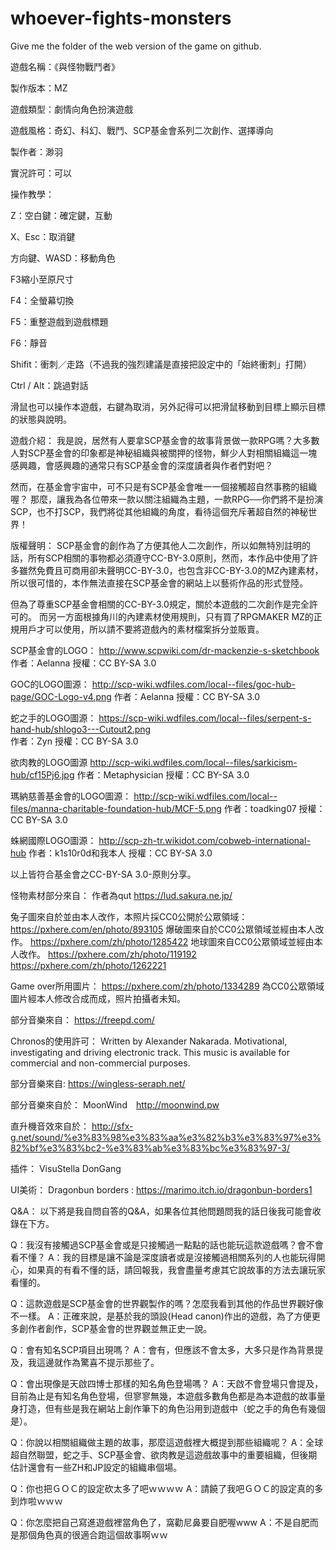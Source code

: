 # whoever-fights-monsters
Give me the folder of the web version of the game on github.


遊戲名稱：《與怪物戰鬥者》

製作版本：MZ

遊戲類型：劇情向角色扮演遊戲

遊戲風格：奇幻、科幻、戰鬥、SCP基金會系列二次創作、選擇導向

製作者：渺羽

實況許可：可以

操作教學：

Z：空白鍵：確定鍵，互動

X、Esc：取消鍵

方向鍵、WASD：移動角色

F3縮小至原尺寸

F4：全螢幕切換

F5：重整遊戲到遊戲標題

F6：靜音

Shifit：衝刺／走路（不過我的強烈建議是直接把設定中的「始終衝刺」打開）

Ctrl / Alt：跳過對話

滑鼠也可以操作本遊戲，右鍵為取消，另外記得可以把滑鼠移動到目標上顯示目標的狀態與說明。


遊戲介紹：
我是說，居然有人要拿SCP基金會的故事背景做一款RPG嗎？大多數人對SCP基金會的印象都是神秘組織與被關押的怪物，鮮少人對相關組織這一塊感興趣，會感興趣的通常只有SCP基金會的深度讀者與作者們對吧？

然而，在基金會宇宙中，可不只是有SCP基金會唯一一個接觸超自然事務的組織喔？
那麼，讓我為各位帶來一款以關注組織為主題，一款RPG──你們將不是扮演SCP，也不打SCP，我們將從其他組織的角度，看待這個充斥著超自然的神秘世界！




版權聲明：
SCP基金會的創作為了方便其他人二次創作，所以如無特別註明的話，所有SCP相關的事物都必須遵守CC-BY-3.0原則，然而，本作品中使用了許多雖然免費且可商用卻未聲明CC-BY-3.0，也包含非CC-BY-3.0的MZ內建素材，所以很可惜的，本作無法直接在SCP基金會的網站上以藝術作品的形式登陸。

但為了尊重SCP基金會相關的CC-BY-3.0規定，關於本遊戲的二次創作是完全許可的。
而另一方面根據角川的內建素材使用規則，只有買了RPGMAKER MZ的正規用戶才可以使用，所以請不要將遊戲內的素材檔案拆分並販賣。


SCP基金會的LOGO：
http://www.scpwiki.com/dr-mackenzie-s-sketchbook
作者：Aelanna
授權：CC BY-SA 3.0

GOC的LOGO圖源：
http://scp-wiki.wdfiles.com/local--files/goc-hub-page/GOC-Logo-v4.png 
作者：Aelanna
授權：CC BY-SA 3.0

蛇之手的LOGO圖源：
https://scp-wiki.wdfiles.com/local--files/serpent-s-hand-hub/shlogo3---Cutout2.png	
作者：Zyn
授權：CC BY-SA 3.0

欲肉教的LOGO圖源
http://scp-wiki.wdfiles.com/local--files/sarkicism-hub/cf15Pj6.jpg
作者：Metaphysician
授權：CC BY-SA 3.0

瑪納慈善基金會的LOGO圖源：
http://scp-wiki.wdfiles.com/local--files/manna-charitable-foundation-hub/MCF-5.png
作者：toadking07
授權：CC BY-SA 3.0

蛛網國際LOGO圖源：
http://scp-zh-tr.wikidot.com/cobweb-international-hub
作者：k1s10r0d和我本人
授權：CC BY-SA 3.0


以上皆符合基金會之CC-BY-SA 3.0-原則分享。


怪物素材部分來自：
作者為qut
https://lud.sakura.ne.jp/

兔子圖來自於並由本人改作，本照片採CC0公開於公眾領域：
https://pxhere.com/en/photo/893105
爆破圖來自於CC0公眾領域並經由本人改作。
https://pxhere.com/zh/photo/1285422
地球圖來自CC0公眾領域並經由本人改作。
https://pxhere.com/zh/photo/119192
https://pxhere.com/zh/photo/1262221

Game over所用圖片：
https://pxhere.com/zh/photo/1334289
為CC0公眾領域圖片經本人修改合成而成，照片拍攝者未知。

部分音樂來自：
https://freepd.com/

Chronos的使用許可：
Written by Alexander Nakarada. Motivational, investigating and driving electronic track. 
This music is available for commercial and non-commercial purposes.

部分音樂來自:
https://wingless-seraph.net/

部分音樂來自於：
MoonWind　http://moonwind.pw


直升機音效來自於：
http://sfx-g.net/sound/%e3%83%98%e3%83%aa%e3%82%b3%e3%83%97%e3%82%bf%e3%83%bc2-%e3%83%ab%e3%83%bc%e3%83%97-3/

插件：
VisuStella
DonGang

UI美術：
Dragonbun borders : https://marimo.itch.io/dragonbun-borders1

Q&A：
以下將是我自問自答的Q&A，如果各位其他問題問我的話日後我可能會收錄在下方。

Q：我沒有接觸過SCP基金會或是只接觸過一點點的話也能玩這款遊戲嗎？會不會看不懂？
A：我的目標是讓不論是深度讀者或是沒接觸過相關系列的人也能玩得開心，如果真的有看不懂的話，請回報我，我會盡量考慮其它說故事的方法去讓玩家看懂的。

Q：這款遊戲是SCP基金會的世界觀製作的嗎？怎麼我看到其他的作品世界觀好像不一樣。
A：正確來說，是基於我的頭設(Head canon)作出的遊戲，為了方便更多創作者創作，SCP基金會的世界觀並無正史一說。

Q：會有知名SCP項目出現嗎？
A：會有，但應該不會太多，大多只是作為背景提及，我這邊就作為驚喜不提示那些了。

Q：會出現像是天啟四博士那樣的知名角色登場嗎？
A：天啟不會登場只會提及，目前為止是有知名角色登場，但寥寥無幾，本遊戲多數角色都是為本遊戲的故事量身打造，但有些是我在網站上創作筆下的角色沿用到遊戲中（蛇之手的角色有幾個是）。

Q：你說以相關組織做主題的故事，那麼這遊戲裡大概提到那些組織呢？
A：全球超自然聯盟，蛇之手、SCP基金會、欲肉教是這遊戲故事中的重要組織，但後期估計還會有一些ZH和JP設定的組織串個場。

Q：你也把ＧＯＣ的設定砍太多了吧ｗｗｗｗ
A：請饒了我吧ＧＯＣ的設定真的多到炸啦ｗｗｗ

Q：你怎麼把自己寫進遊戲裡當角色了，窩勸尼鼻要自肥喔www
A：不是自肥而是那個角色真的很適合跑這個故事啊ｗｗ
